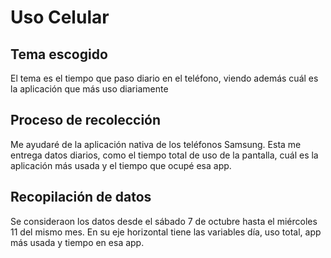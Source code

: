 # Uso Celular
## Tema escogido
El tema es el tiempo que paso diario en el teléfono, viendo además cuál es la aplicación que más uso diariamente
## Proceso de recolección
Me ayudaré de la aplicación nativa de los teléfonos Samsung. Esta me entrega datos diarios, como el tiempo total de uso de la pantalla, cuál es la aplicación más usada y el tiempo que ocupé esa app.
## Recopilación de datos
Se consideraon los datos desde el sábado 7 de octubre hasta el miércoles 11 del mismo mes. En su eje horizontal tiene las variables día, uso total, app más usada y tiempo en esa app.

